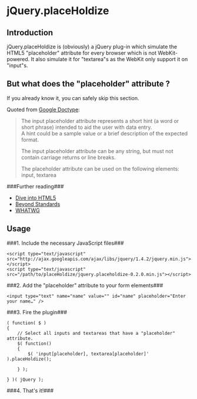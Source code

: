 jQuery.placeHoldize
===================

Introduction
------------

jQuery.placeHoldize is (obviously) a jQuery plug-in which simulate
the HTML5 "placeholder" attribute for every browser which is not WebKit-powered.
It also simulate it for "textarea"s as the WebKit only support it on "input"s.

But what does the "placeholder" attribute ?
-------------------------------------------

If you already know it, you can safely skip this section.

Quoted from [Google Doctype](http://code.google.com/p/doctype/wiki/InputPlaceholderAttribute):
> The input placeholder attribute represents a short hint (a word or short phrase)
> intended to aid the user with data entry.  
> A hint could be a sample value or a brief description of the expected format.
>
> The input placeholder attribute can be any string, but must not contain carriage returns or line breaks.
> 
> The placeholder attribute can be used on the following elements: input, textarea

###Further reading###

* [Dive into HTML5](http://diveintohtml5.org/forms.html#placeholder)
* [Beyond Standards](http://www.beyondstandards.com/archives/input-placeholders/)
* [WHATWG](http://www.whatwg.org/specs/web-apps/current-work/multipage/common-input-element-attributes.html#the-placeholder-attribute)

Usage
-----

###1. Include the necessary JavaScript files###

    <script type="text/javascript" src="http://ajax.googleapis.com/ajax/libs/jquery/1.4.2/jquery.min.js"></script>
    <script type="text/javascript" src="/path/to/placeHoldize/jquery.placeholdize-0.2.0.min.js"></script>

###2. Add the "placeholder" attribute to your form elements###

    <input type="text" name="name" value="" id="name" placeholder="Enter your name…" />

###3. Fire the plugin###

    ( function( $ )
    {
        // Select all inputs and textareas that have a "placeholder" attribute.
        $( function()
        {
            $( 'input[placeholder], textarea[placeholder]' ).placeHoldize();
        
        } );
    
    } )( jQuery );

###4. That's it!###
